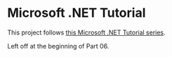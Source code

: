 # Microsoft .NET Tutorial

This project follows [this Microsoft .NET Tutorial series](https://www.youtube.com/v/iRSAmekqRBo&list=PLolXZ_FSzSVX53k7ErQGyVpyunGczvmdv).

Left off at the beginning of Part 06.